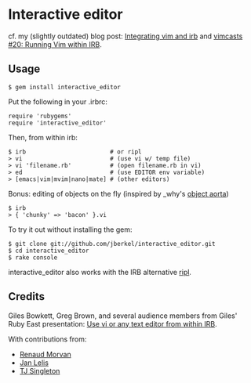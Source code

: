 
# Interactive editor

cf. my (slightly outdated) blog post: [Integrating vim and irb](http://zegoggl.es/2009/04/integrating-vim-and-irb.html) and [vimcasts #20: Running Vim within IRB](http://vimcasts.org/e/20).

## Usage

    $ gem install interactive_editor

Put the following in your .irbrc:

    require 'rubygems'
    require 'interactive_editor'

Then, from within irb:

    $ irb                        # or ripl
    > vi                         # (use vi w/ temp file)
    > vi 'filename.rb'           # (open filename.rb in vi)
    > ed                         # (use EDITOR env variable)
    > [emacs|vim|mvim|nano|mate] # (other editors)

Bonus: editing of objects on the fly (inspired by _why's [object aorta][])

    $ irb
    > { 'chunky' => 'bacon' }.vi

To try it out without installing the gem:

    $ git clone git://github.com/jberkel/interactive_editor.git
    $ cd interactive_editor
    $ rake console

interactive_editor also works with the IRB alternative [ripl][].

## Credits

Giles Bowkett, Greg Brown, and several audience members from Giles' Ruby East presentation: [Use vi or any text editor from within IRB](http://gilesbowkett.blogspot.com/2007/10/use-vi-or-any-text-editor-from-within.html).

With contributions from:

  * [Renaud Morvan](https://github.com/nel)
  * [Jan Lelis](https://github.com/janlelis)
  * [TJ Singleton](https://github.com/tjsingleton)

[ripl]: https://github.com/cldwalker/ripl
[object aorta]: http://rubyforge.org/snippet/detail.php?type=snippet&id=22
